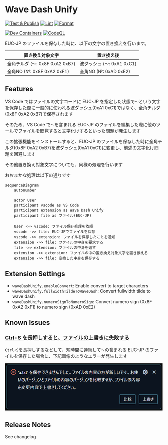 # Wave Dash Unify

[![Test & Publish](https://github.com/yutotnh/wave-dash-unify/actions/workflows/test-and-publish.yml/badge.svg?branch=main)](https://github.com/yutotnh/wave-dash-unify/actions/workflows/test-and-publish.yml)
[![Lint](https://github.com/yutotnh/wave-dash-unify/actions/workflows/lint.yml/badge.svg?branch=main)](https://github.com/yutotnh/wave-dash-unify/actions/workflows/lint.yml)
[![Format](https://github.com/yutotnh/wave-dash-unify/actions/workflows/format.yml/badge.svg?branch=main)](https://github.com/yutotnh/wave-dash-unify/actions/workflows/format.yml)

[![Dev Containers](https://github.com/yutotnh/wave-dash-unify/actions/workflows/devcontainer.yml/badge.svg?branch=main)](https://github.com/yutotnh/wave-dash-unify/actions/workflows/devcontainer.yml)
[![CodeQL](https://github.com/yutotnh/wave-dash-unify/actions/workflows/codeql.yml/badge.svg?branch=main)](https://github.com/yutotnh/wave-dash-unify/actions/workflows/codeql.yml)

EUC-JP のファイルを保存した時に、以下の文字の置き換えを行います。

| 置き換え対象文字                | 置き換え後                 |
| ------------------------------- | -------------------------- |
| 全角チルダ (～: 0x8F 0xA2 0xB7) | 波ダッシュ (〜: 0xA1 0xC1) |
| 全角NO     (№: 0x8F 0xA2 0xF1)  | 全角NO     (№: 0xAD 0xE2)  |

## Features

VS Code ではファイルの文字コードに EUC-JP を指定した状態で`～`という文字を保存した際に一般的に使われる波ダッシュ(0xA1 0xC1)ではなく、全角チルダ(0x8F 0xA2 0xB7)で保存されます

そのため、VS Code で`～`を含まれる EUC-JP のファイルを編集した際に他のツールでファイルを閲覧すると文字化けするといった問題が発生します

この拡張機能をインストールすると、EUC-JP のファイルを保存した時に全角チルダ(0x8F 0xA2 0xB7)を波ダッシュ(0xA1 0xC1)に変更し、前述の文字化け問題を回避します

その他置き換え対象文字についても、同様の処理を行います

おおまかな処理は以下の通りです

```mermaid
sequenceDiagram
    autonumber

    actor User
    participant vscode as VS Code
    participant extension as Wave Dash Unify
    participant file as ファイル(EUC-JP)

    User ->> vscode: ファイル保存処理を依頼
    vscode ->> file: EUC-JPでファイルを保存
    vscode ->> extension: ファイルを保存したことを通知
    extension ->> file: ファイルの中身を要求する
    file ->> extension: ファイルの中身を返す
    extension ->> extension: ファイルの中の置き換え対象文字を置き換える
    extension ->> file: 変換した中身を保存する
```

## Extension Settings

- `waveDashUnify.enableConvert`: Enable convert to target characters
- `waveDashUnify.fullwidthTildeToWaveDash`: Convert fullwidth tilde to wave dash
- `waveDashUnify.numeroSignToNumeroSign`: Convert numero sign (0x8F 0xA2 0xF1) to numero sign (0xAD 0xE2)

## Known Issues

### [Ctrl+S を長押しすると、ファイルの上書きに失敗する](https://github.com/yutotnh/wave-dash-unify/issues/13)

`Ctrl+S`を長押しするなどして、短時間に連続して`～`の含まれる EUC-JP のファイルを保存した場合に、下記画像のようなエラーが発生します

![overwrite error](./doc/overwrite-error.png)

## Release Notes

See changelog
